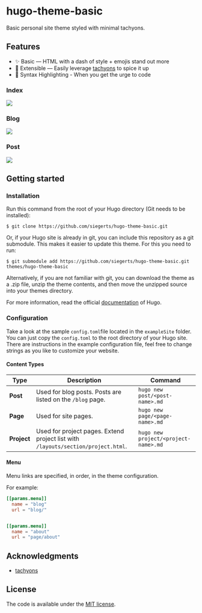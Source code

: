 # hugo-theme-basic

Basic personal site theme styled with minimal tachyons.

## Features

- ✨ Basic — HTML with a dash of style + emojis stand out more
- 🌯 Extensible — Easily leverage [tachyons](https://tachyons.io/components/) to spice it up
- 🥑 Syntax Highlighting - When you get the urge to code

### Index

![](https://github.com/siegerts/hugo-theme-basic/blob/master/images/screenshot.png)

### Blog

![](https://github.com/siegerts/hugo-theme-basic/blob/master/images/screenshotBlog.png)

### Post

![](https://github.com/siegerts/hugo-theme-basic/blob/master/images/tn.png)

## Getting started

### Installation

Run this command from the root of your Hugo directory (Git needs to be installed):

```
$ git clone https://github.com/siegerts/hugo-theme-basic.git
```

Or, if your Hugo site is already in git, you can include this repository as a git submodule. This makes it easier to update this theme. For this you need to run:

```
$ git submodule add https://github.com/siegerts/hugo-theme-basic.git themes/hugo-theme-basic
```

Alternatively, if you are not familiar with git, you can download the theme as a .zip file, unzip the theme contents, and then move the unzipped source into your themes directory.

For more information, read the official [documentation](https://gohugo.io/themes/installing-and-using-themes) of Hugo.

### Configuration

Take a look at the sample `config.toml`file located in the `exampleSite` folder. You can just copy the `config.toml` to the root directory of your Hugo site. There are instructions in the example configuration file, feel free to change strings as you like to customize your website.

#### Content Types

| Type        | Description                                                                       | Command                              |
| ----------- | --------------------------------------------------------------------------------- | ------------------------------------ |
| **Post**    | Used for blog posts. Posts are listed on the `/blog` page.                        | `hugo new post/<post-name>.md`       |
| **Page**    | Used for site pages.                                                              | `hugo new page/<page-name>.md`       |
| **Project** | Used for project pages. Extend project list with `/layouts/section/project.html`. | `hugo new project/<project-name>.md` |

#### Menu

Menu links are specified, in order, in the theme configuration.

For example:

```toml
[[params.menu]]
  name = "blog"
  url = "blog/"


[[params.menu]]
  name = "about"
  url = "page/about"

```

## Acknowledgments

- [tachyons](http://tachyons.io/)

## License

The code is available under the [MIT license](https://github.com/siegerts/hugo-theme-basic/blob/master/LICENSE).
